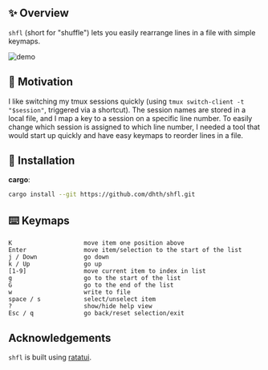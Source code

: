 ✨ Overview
---

`shfl` (short for "shuffle") lets you easily rearrange lines in a file with
simple keymaps.

![demo](https://github.com/user-attachments/assets/07bd4b71-f78b-4b82-8080-3b973258bf55)

🤔 Motivation
---

I like switching my tmux sessions quickly (using `tmux switch-client -t
"$session"`, triggered via a shortcut). The session names are stored in a local
file, and I map a key to a session on a specific line number. To easily change
which session is assigned to which line number, I needed a tool that would start
up quickly and have easy keymaps to reorder lines in a file.

💾 Installation
---

**cargo**:

```sh
cargo install --git https://github.com/dhth/shfl.git
```

⌨️ Keymaps
---

```
K                    move item one position above
Enter                move item/selection to the start of the list
j / Down             go down
k / Up               go up
[1-9]                move current item to index in list
g                    go to the start of the list
G                    go to the end of the list
w                    write to file
space / s            select/unselect item
?                    show/hide help view
Esc / q              go back/reset selection/exit
```

Acknowledgements
---

`shfl` is built using [ratatui][1].

[1]: https://github.com/ratatui/ratatui
